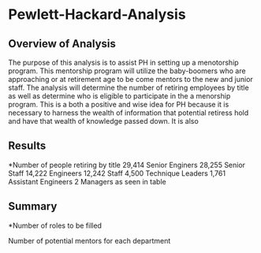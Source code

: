 # Pewlett-Hackard-Analysis

## Overview of Analysis
  The purpose of this analysis is to assist PH in setting up a menotorship program.  This mentorship program will utilize the baby-boomers who are approaching or at retirement     age to be come mentors to the new and junior staff. The analysis will determine the number of retiring employees by title as well as determine who is eligible to participate     in the a menorship program. This is a both a positive and wise idea for PH because it is necessary to harness the wealth of information that potential   retiress hold and have   that wealth of knowledge passed down. It is also  
## Results
  *Number of people retiring by title
  29,414 Senior Enginers
  28,255 Senior Staff
  14,222 Engineers
  12,242 Staff
  4,500 Technique Leaders
  1,761 Assistant Engineers
  2 Managers
  as seen in table 
## Summary
  
  
  *Number of roles to be filled 
  
  Number of potential mentors for each department 
